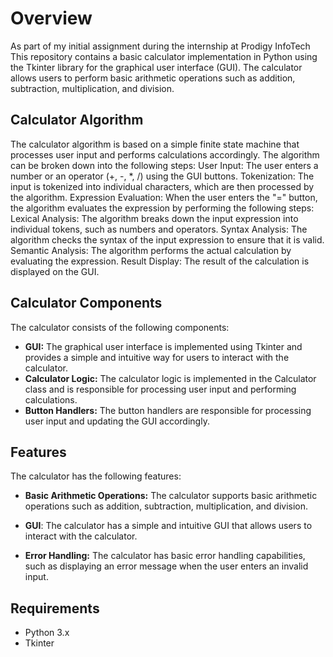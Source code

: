 # Overview
As part of my initial assignment during the internship at Prodigy InfoTech
This repository contains a basic calculator implementation in Python using the Tkinter library for the graphical user interface (GUI). The calculator allows users to perform basic arithmetic operations such as addition, subtraction, multiplication, and division.
## Calculator Algorithm
The calculator algorithm is based on a simple finite state machine that processes user input and performs calculations accordingly. The algorithm can be broken down into the following steps:
User Input: The user enters a number or an operator (+, -, *, /) using the GUI buttons.
Tokenization: The input is tokenized into individual characters, which are then processed by the algorithm.
Expression Evaluation: When the user enters the "=" button, the algorithm evaluates the expression by performing the following steps:
Lexical Analysis: The algorithm breaks down the input expression into individual tokens, such as numbers and operators.
Syntax Analysis: The algorithm checks the syntax of the input expression to ensure that it is valid.
Semantic Analysis: The algorithm performs the actual calculation by evaluating the expression.
Result Display: The result of the calculation is displayed on the GUI.


## Calculator Components
The calculator consists of the following components:
- **GUI:** The graphical user interface is implemented using Tkinter and provides a simple and intuitive way for users to interact with the calculator.
- **Calculator Logic:** The calculator logic is implemented in the Calculator class and is responsible for processing user input and performing calculations.
- **Button Handlers:** The button handlers are responsible for processing user input and updating the GUI accordingly.


## Features

The calculator has the following features:

- **Basic Arithmetic Operations:** The calculator supports basic arithmetic operations such as addition, subtraction, multiplication, and division.

- **GUI**: The calculator has a simple and intuitive GUI that allows users to interact with the calculator.

- **Error Handling:** The calculator has basic error handling capabilities, such as displaying an error message when the user enters an invalid input.

## Requirements

- Python 3.x
- Tkinter
